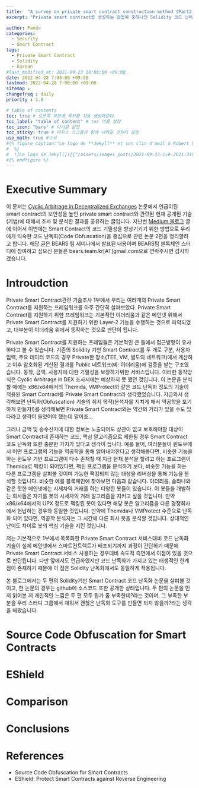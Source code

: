 ```yaml
---
title:  "A survey on private smart contract construction method (Part2)"
excerpt: "Private smart contract를 생성하는 방법에 중하나인 Solidity 코드 난독화에 대한 논문 2개를 요약정리한 글입니다."

author: Panda
categories:
  - Security
  - Smart Contract
tags:
  - Private Smart Contract
  - Solidity
  - Korean
#last_modified_at: 2021-09-23 18:06:00 +09:00
date: 2022-04-28 7:00:00 +09:00
lastmod: 2022-04-28 7:00:00 +09:00
sitemap :
changefreq : daily
priority : 1.0

# table of contents
toc: true # 오른쪽 부분에 목차를 자동 생성해준다.
toc_label: "table of content" # toc 이름 설정
toc_icon: "bars" # 아이콘 설정
toc_sticky: true # 마우스 스크롤과 함께 내려갈 것인지 설정
use_math: true #수식
#{% figure caption:"Le logo de **Jekyll** et son clin d'oeil à Robert Louis Stevenson"
#  %}
#  ![Le logo de Jekyll]({{"/assets/images_posts/2021-09-23-cve-2021-31956-part1/1.png"| #relative_url}})
#{% endfigure %}
---
```

# Executive Summary
이 문서는  [Cyclic Arbitrage in Decentralized Exchanges](https://bears-team.github.io/system%20trading/smart%20contract/ccs-cyclic-arbitrage-in-dex-review/) 논문에서 언급이된 smart contract의 보안성을 높인 private smart contract와 관련된 현재 공개된 기술(기법)에 대해서 조사 및 분석한 결과를 공유하는 글입니다. 지난번 [Medium 블로그](https://medium.com/iovlabs-innovation-stories/private-smart-contract-execution-7df89e28eb30) 글에 이어서 이번에는 Smart Contract의 코드 기밀성을 향상기키기 위한 방법으로 우리에게 익숙한 코드 난독화(Code Obfuscation)을 중심으로 관련 논문 2편을 정리할려고 합니다. 해당 글은 BEARS 팀 세미나에서 발표된 내용이며 BEARS팀 블록체인 스터디에 참여하고 싶으신 분들은 bears.team.kr[AT]gmail.com으로 연락주시면 감사하겠습니다.

# Introudction
Private Smart Contract관련 기술조사 1부에서 우리는 여러개의 Private Smart Contract를 지원하는 프레임워크를 아주 간단히 살펴보았다. Private Smart Contract를 지원하기 위한 프레임워크는 기본적인 이더리움과 같은 메인넷 위해서 Private Smart Contract를 지원하기 위한 Layer-2 기능을 수행하는 것으로 파악되었고, 대부분이 이더리움 위에서 동작하는 것으로 판단이 됩니다. 

Private Smart Contract를 지원하는 프레임들은 기본적인 큰 틀에서 접근방향이 유사하다고 볼 수 있습니다. 기존의 Solidity 기반 Smart Contract를 두 개로 구분, 사용자 입력, 주요 데이터 코드의 경우 Private한 장소(TEE, VM, 별도의 네트워크)에서 계산하고 이후 암호화된 계산된 결과를 Public 네트워크(예: 이더리움)에 검증을 받는 구조였습니다. 동작, 금액, 사용자에 대한 기밀성을 보장하기위한 서비스입니다. 이러한 동작방식은 Cyclic Arbitrage in DEX 조사시에는 예상하지 못 했던 것입니다. 이 논문을 분석할 때에는 x86/x64에서의 Themida, VMProtect와 같은 코드 난독화 정도의 기술이 적용된 Smart Contract를 Private Smart Contract라 생각했었습니다. 지금와서 생각해보면 난독화(Obfuscation) 기술의 취지 목적(분석자를 지치게 해서 역공학을 포기하게 만들자!)를 생각해보면 Private Smart Contract와는 약간의 거리가 있을 수도 있다라고 생각이 들었어야 했는데 말이죠...  

그러나 금액 및 송수신자에 대한 정보는 노출되어도 상관이 없고 보호해야할 대상이 Smart Contract내 존재하는 코드, 핵심 알고리즘으로 제한될 경우 Smart Contract 코드 난독화 또한 충분한 가치가 있다고 생각이 듭니다. 예를 들어, 여러분들이 윈도우에서 어떤 프로그램의 기능을 역공학을 통해 알아내야한다고 생각해봅다면, 비슷한 기능을 하는 윈도우 기반 프로그램이 다수 존재할 때 지금 현재 분석을 할려고 하는 프로그램이 Themida로 팩킹이 되어있다면, 팩된 프로그램을 분석하기 보다, 비슷한 기능을 하는 다른 프로그램을 살펴볼 것이며 가능한 팩킹되지 않는 대상을 리버싱을 통해 기능을 분석할 것입니다. 비슷한 예를 블록체인에 찾아보면 다음과 같습니다. 이더리움, 솔라나와 같은 핫한 메인넷에는 시세차익 거래를 하는 다양한 봇들이 있습니다. 이 봇들을 개발하는 회사들은 자기를 봇의 시세차익 거래 알고리즘을 지키고 싶을 것입니다. 만약 x86/x64에서의 UPX 정도로 팩킹된 봇이 있다면 해당 봇은 알고리즘을 다른 경쟁회사에서 헌납하는 경우와 동일한 것입니다. 만약에 Themida나 VMProtect 수준으로 난독화 되어 있다면, 역공학 분석자는 그 시간에 다른 회사 봇을 분석할 것입니다. 상대적인 난이도 차이로 봇의 핵심 기술을 지킨 것입니다. 

저는 기본적으로 1부에서 목록화한 Private Smart Contract 서비스대비 코드 난독화 기술이 실제 메인넷에서 스마트컨트렉트가 배포되기까지 과정이 간단하기 때문에 Private Smart Contract 서비스 사용하는 경우대비 속도적 측면에서 이점이 있을 것으로 판단됩니다. 다만 앞에서도 언급하였지만 코드 난독화가 가지고 있는 태생적인 한계점이 존재하기 때문에 이 점은 Solidity 난독화에서도 동일하게 적용됩니다.

본 블로그에서는 두 편의 Solidity기반 Smart Contract 코드 난독화 논문을 살펴볼 것이고, 한 논문의 경우는 github에 소스코드 또한 공개한 상태입니다. 두 편의 논문을 먼저 읽어본 저 개인적인 느낌은 두 편 모두 뭔가 좀 부족한데?라는 것이며, 그 부족한 부분을 우리 스터디 그룹에서 채워서 괜찮은 난독화 도구를 만들면 되지 않을까?라는 생각을 해봤습니다.  

# Source Code Obfuscation for Smart Contracts

# EShield

# Comparison

# Conclusions

# References
* Source Code Obfuscation for Smart Contracts
* EShield: Protect Smart Contracts against Reverse Engineering